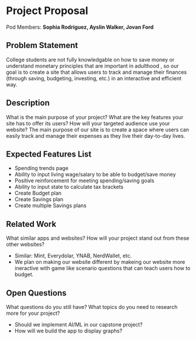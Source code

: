 # Project Proposal

Pod Members: **Sophia Rodriguez, Ayslin Walker, Jovan Ford**

## Problem Statement

College students are not fully knowledgable on how to save money or understand monetary principles that are important in adulthood , so our goal is to create a site that allows users to track and manage their finances (through saving, budgeting, investing, etc.) in an interactive and efficient way.

## Description

What is the main purpose of your project? What are the key features your site has to offer its users? How will your targeted audience use your website?
The main purpose of our site is to create a space where users can easily track and manage their expenses as they live their day-to-day lives.

## Expected Features List
- Spending trends page
- Ability to input living wage/salary to be able to budget/save money
- Positive reinforcement for meeting spending/saving goals
- Ability to input state to calculate tax brackets
- Create Budget plan
- Create Savings plan
- Create multiple Savings plans

## Related Work

What similar apps and websites? How will your project stand out from these other websites?
 - Similar: Mint, Everydolar, YNAB, NerdWallet, etc.
 - We plan on making our website different by makeing our website more ineractive with game like scenario questions that can teach users how to budget.

## Open Questions

What questions do you still have? What topics do you need to research more for your project?
- Should we implement AI/ML in our capstone project?
- How will we build the app to display graphs?

